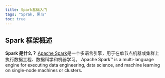 ```yaml
---
title: Spark基础入门
tags: "Sprak, 黑马"
toc: true
---
```


## Spark 框架概述

**Spark 是什么？**
[Apache Spark](https://spark.apache.org)是一个多语言引擎，用于在单节点机器或集群上执行数据工程、数据科学和机器学习。
Apache Spark™ is a multi-language engine for executing data engineering, data science, and machine learning on single-node machines or clusters.